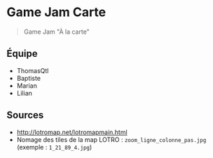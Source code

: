 # Game Jam Carte

> Game Jam "À la carte"

## Équipe

- ThomasQtl
- Baptiste
- Marian
- Lilian

## Sources

- <http://lotromap.net/lotromapmain.html>
- Nomage des tiles de la map LOTRO : `zoom_ligne_colonne_pas.jpg` (exemple : `1_21_89_4.jpg`)
